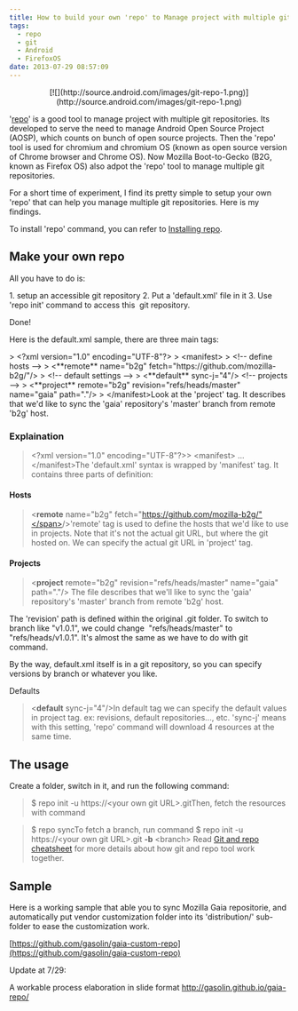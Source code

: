 ```yaml
---
title: How to build your own 'repo' to Manage project with multiple git repositories
tags:
  - repo
  - git
  - Android
  - FirefoxOS
date: 2013-07-29 08:57:09
---
```


<div class="separator" style="clear: both; text-align: center;">[![](http://source.android.com/images/git-repo-1.png)](http://source.android.com/images/git-repo-1.png)</div>

'[repo](http://source.android.com/source/developing.html)' is a good tool to manage project with multiple git repositories. Its developed to serve the need to manage Android Open Source Project (AOSP), which counts on bunch of open source projects. Then the 'repo' tool is used for chromium and chromium OS (known as open source version of Chrome browser and Chrome OS). Now Mozilla Boot-to-Gecko (B2G, known as Firefox OS) also adpot the 'repo' tool to manage multiple git repositories.

For a short time of experiment, I find its pretty simple to setup your own 'repo' that can help you manage multiple git repositories. Here is my findings.

To install 'repo' command, you can refer to [Installing repo](http://source.android.com/source/downloading.html#installing-repo).

## Make your own repo 
All you have to do is:

1\. setup an accessible git repository
2\. Put a 'default.xml' file in it
3\. Use 'repo init' command to access this&nbsp; git repository.

Done!

Here is the default.xml sample, there are three main tags:

<div class="highlight">> <span class="cp">&lt;?xml version="1.0" encoding="UTF-8"?&gt;</span>
> <span class="nt">&lt;manifest&gt;</span>
> <span class="c">&lt;!-- define hosts --&gt;</span>
> <span class="nt">&lt;**remote**</span> <span class="na">name=</span><span class="s">"b2g"</span> <span class="na">fetch=</span><span class="s">"https://github.com/mozilla-b2g/"</span><span class="nt">/&gt;</span>
> <span class="c">&lt;!-- default settings  --&gt;</span>
> <span class="nt">&lt;**default**</span> <span class="na">sync-j=</span><span class="s">"4"</span><span class="nt">/&gt;</span> <span class="c">&lt;!-- projects --&gt;</span>
> <span class="nt">&lt;**project**</span> <span class="na">remote=</span><span class="s">"b2g"</span> <span class="na">revision=</span><span class="s">"refs/heads/master"</span> <span class="na">name=</span><span class="s">"gaia"</span> <span class="na">path=</span><span class="s">"."</span><span class="nt">/&gt;</span>
> <span class="nt">&lt;/manifest&gt;</span><span class="nt">Look at the 'project' </span><span class="nt">tag. It describes that we'd like to sync the 'gaia' repository's 'master' branch from remote 'b2g' host. </span></div>

###  <span class="nt">Explaination</span>
> <span class="cp">&lt;?xml version="1.0" encoding="UTF-8"?&gt;</span>> <span class="nt">&lt;manifest&gt;</span>
> ...
> <span class="nt">&lt;/manifest&gt;</span><span class="nt">The 'default.xml' syntax is wrapped by 'manifest' tag.</span>
<span class="nt">It contains three parts of definition:</span>

#### <span class="nt">Hosts</span><span class="nt">
</span>

> <span class="nt">&lt;**remote**</span> <span class="na">name=</span><span class="s">"b2g"</span> <span class="na">fetch=</span><span class="s">"https://github.com/mozilla-b2g/"</span><span class="nt">/&gt;</span><span class="nt">'remote' tag is used to define the hosts that we'd like to use in projects.</span>
<span class="nt">Note that it's not the actual git URL, but where the git hosted on.</span>
<span class="nt">We can specify the actual git URL in 'project' tag.</span>

#### <span class="nt">Projects</span>
> <span class="nt">&lt;**project**</span> <span class="na">remote=</span><span class="s">"b2g"</span> <span class="na">revision=</span><span class="s">"refs/heads/master"</span> <span class="na">name=</span><span class="s">"gaia"</span> <span class="na">path=</span><span class="s">"."</span><span class="nt">/&gt;</span>
<span class="nt">The file describes that we'll like to sync the 'gaia' repository's 'master' branch from remote 'b2g' host.</span>

<span class="nt">The </span><span class="nt"><span class="na">'revision'</span> path is defined within the original .git folder. To switch to branch like "v1.0.1", we could change&nbsp; </span><span class="s">"refs/heads/master" to </span><span class="s">"refs/heads/v1.0.1".</span>
<span class="nt">It's almost the same as we have to do with git command.</span><span class="s">&nbsp;</span>

<span class="s">By the way, </span><span class="s">default.xml itself is in a git repository, so you can specify versions by branch or whatever you like.</span>

<span class="nt">Defaults</span>
> <span class="nt">&lt;**default**</span> <span class="na">sync-j=</span><span class="s">"4"</span><span class="nt">/&gt;</span>In default tag we can specify the default values in project tag. ex: revisions, default repositories..., etc.
'sync-j' means with this setting, 'repo' command will download 4 resources at the same time.<span class="nt"></span>

## The usage&nbsp; 
Create a folder, switch in it, and run the following command:

> $ repo init -u https://&lt;your own git URL&gt;.gitThen, fetch the resources with command

> $ repo syncTo fetch a branch, run command
> $ repo init -u https://&lt;your own git URL&gt;.git **-b** &lt;branch&gt;
Read [Git and repo cheatsheet](http://source.android.com/source/developing.html#git-and-repo-cheatsheet) for more details about how git and repo tool work together. &nbsp; 

## Sample
Here is a working sample that able you to sync Mozilla Gaia repositorie, and automatically put vendor customization folder into its 'distribution/' sub-folder to ease the customization work. 

[https://github.com/gasolin/gaia-custom-repo](https://github.com/gasolin/gaia-custom-repo)

Update at 7/29:

A workable process elaboration in slide format [http://gasolin.github.io/gaia-repo/ ](http://gasolin.github.io/gaia-repo/)
